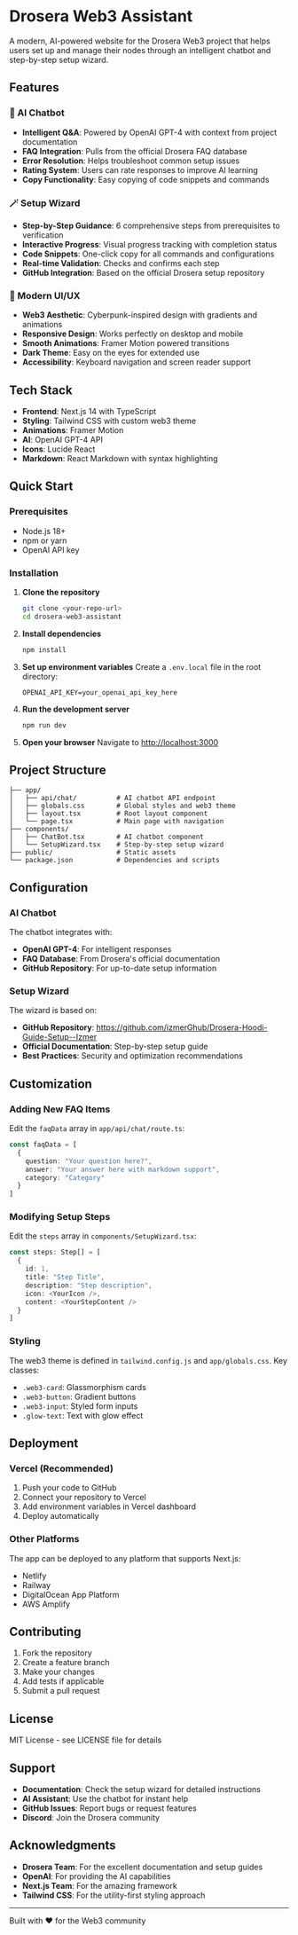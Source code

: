 # Drosera Web3 Assistant

A modern, AI-powered website for the Drosera Web3 project that helps users set up and manage their nodes through an intelligent chatbot and step-by-step setup wizard.

## Features

### 🤖 AI Chatbot
- **Intelligent Q&A**: Powered by OpenAI GPT-4 with context from project documentation
- **FAQ Integration**: Pulls from the official Drosera FAQ database
- **Error Resolution**: Helps troubleshoot common setup issues
- **Rating System**: Users can rate responses to improve AI learning
- **Copy Functionality**: Easy copying of code snippets and commands

### 🪄 Setup Wizard
- **Step-by-Step Guidance**: 6 comprehensive steps from prerequisites to verification
- **Interactive Progress**: Visual progress tracking with completion status
- **Code Snippets**: One-click copy for all commands and configurations
- **Real-time Validation**: Checks and confirms each step
- **GitHub Integration**: Based on the official Drosera setup repository

### 🎨 Modern UI/UX
- **Web3 Aesthetic**: Cyberpunk-inspired design with gradients and animations
- **Responsive Design**: Works perfectly on desktop and mobile
- **Smooth Animations**: Framer Motion powered transitions
- **Dark Theme**: Easy on the eyes for extended use
- **Accessibility**: Keyboard navigation and screen reader support

## Tech Stack

- **Frontend**: Next.js 14 with TypeScript
- **Styling**: Tailwind CSS with custom web3 theme
- **Animations**: Framer Motion
- **AI**: OpenAI GPT-4 API
- **Icons**: Lucide React
- **Markdown**: React Markdown with syntax highlighting

## Quick Start

### Prerequisites
- Node.js 18+ 
- npm or yarn
- OpenAI API key

### Installation

1. **Clone the repository**
   ```bash
   git clone <your-repo-url>
   cd drosera-web3-assistant
   ```

2. **Install dependencies**
   ```bash
   npm install
   ```

3. **Set up environment variables**
   Create a `.env.local` file in the root directory:
   ```env
   OPENAI_API_KEY=your_openai_api_key_here
   ```

4. **Run the development server**
   ```bash
   npm run dev
   ```

5. **Open your browser**
   Navigate to [http://localhost:3000](http://localhost:3000)

## Project Structure

```
├── app/
│   ├── api/chat/          # AI chatbot API endpoint
│   ├── globals.css        # Global styles and web3 theme
│   ├── layout.tsx         # Root layout component
│   └── page.tsx           # Main page with navigation
├── components/
│   ├── ChatBot.tsx        # AI chatbot component
│   └── SetupWizard.tsx    # Step-by-step setup wizard
├── public/                # Static assets
└── package.json           # Dependencies and scripts
```

## Configuration

### AI Chatbot
The chatbot integrates with:
- **OpenAI GPT-4**: For intelligent responses
- **FAQ Database**: From Drosera's official documentation
- **GitHub Repository**: For up-to-date setup information

### Setup Wizard
The wizard is based on:
- **GitHub Repository**: https://github.com/izmerGhub/Drosera-Hoodi-Guide-Setup--Izmer
- **Official Documentation**: Step-by-step setup guide
- **Best Practices**: Security and optimization recommendations

## Customization

### Adding New FAQ Items
Edit the `faqData` array in `app/api/chat/route.ts`:

```typescript
const faqData = [
  {
    question: "Your question here?",
    answer: "Your answer here with markdown support",
    category: "Category"
  }
]
```

### Modifying Setup Steps
Edit the `steps` array in `components/SetupWizard.tsx`:

```typescript
const steps: Step[] = [
  {
    id: 1,
    title: "Step Title",
    description: "Step description",
    icon: <YourIcon />,
    content: <YourStepContent />
  }
]
```

### Styling
The web3 theme is defined in `tailwind.config.js` and `app/globals.css`. Key classes:
- `.web3-card`: Glassmorphism cards
- `.web3-button`: Gradient buttons
- `.web3-input`: Styled form inputs
- `.glow-text`: Text with glow effect

## Deployment

### Vercel (Recommended)
1. Push your code to GitHub
2. Connect your repository to Vercel
3. Add environment variables in Vercel dashboard
4. Deploy automatically

### Other Platforms
The app can be deployed to any platform that supports Next.js:
- Netlify
- Railway
- DigitalOcean App Platform
- AWS Amplify

## Contributing

1. Fork the repository
2. Create a feature branch
3. Make your changes
4. Add tests if applicable
5. Submit a pull request

## License

MIT License - see LICENSE file for details

## Support

- **Documentation**: Check the setup wizard for detailed instructions
- **AI Assistant**: Use the chatbot for instant help
- **GitHub Issues**: Report bugs or request features
- **Discord**: Join the Drosera community

## Acknowledgments

- **Drosera Team**: For the excellent documentation and setup guides
- **OpenAI**: For providing the AI capabilities
- **Next.js Team**: For the amazing framework
- **Tailwind CSS**: For the utility-first styling approach

---

Built with ❤️ for the Web3 community
